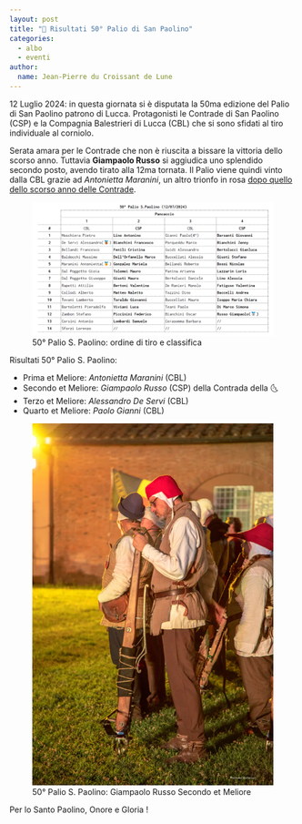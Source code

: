 ```yaml
---
layout: post
title: "🎯 Risultati 50° Palio di San Paolino"
categories: 
  - albo
  - eventi
author:
  name: Jean-Pierre du Croissant de Lune
---
```


12 Luglio 2024: in questa giornata si è disputata la 50ma edizione del Palio di San Paolino patrono di Lucca.
Protagonisti le Contrade di San Paolino (CSP) e la Compagnia Balestrieri di Lucca (CBL) che si sono sfidati al tiro individuale al corniolo.

<!-- more -->

Serata amara per le Contrade che non è riuscita a bissare la vittoria dello scorso anno.
Tuttavia **Giampaolo Russo** si aggiudica uno splendido secondo posto, avendo tirato alla 12ma tornata.
Il Palio viene quindi vinto dalla CBL grazie ad *Antonietta Maranini*, un altro trionfo in rosa [dopo quello dello scorso anno delle Contrade](/2023/risultati-49mo-palio-san-paolino).

<figure class="align-center">
    <img src="/assets/images/2024/psp24-ordine-di-tiro-classifica.webp" alt="50° palio san paolino ordine di tiro e classifica">
  <figcaption>50° Palio S. Paolino: ordine di tiro e classifica</figcaption>
</figure>

Risultati 50° Palio S. Paolino:

* Prima et Meliore: *Antonietta Maranini* (CBL)
* Secondo et Meliore: *Giampaolo Russo* (CSP) della Contrada della 🌜
* Terzo et Meliore: *Alessandro De Servi* (CBL)
* Quarto et Meliore: *Paolo Gianni* (CBL)

<figure class="align-center">
    <img src="/assets/images/2024/psp24-giampaolo-russo-secondo-posto_600h.webp" alt="50° palio san paolino giampaolo russo secondo et meliore">
  <figcaption>50° Palio S. Paolino: Giampaolo Russo Secondo et Meliore</figcaption>
</figure>

Per lo Santo Paolino, Onore e Gloria !
